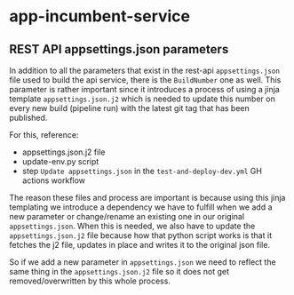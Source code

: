 # app-incumbent-service

## REST API appsettings.json parameters

In addition to all the parameters that exist in the rest-api `appsettings.json` file used to build the api service, there is the `BuildNumber` one as well. This parameter is rather important since it introduces a process of using a jinja template `appsettings.json.j2` which is needed to update this number on every new build (pipeline run) with the latest git tag that has been published.

For this, reference:
- appsettings.json.j2 file
- update-env.py script
- step `Update appsettings.json` in the `test-and-deploy-dev.yml` GH actions workflow

The reason these files and process are important is because using this jinja templating we introduce a dependency we have to fulfill when we add a new parameter or change/rename an existing one in our original `appsettings.json`.
When this is needed, we also have to update the `appsettings.json.j2` file because how that python script works is that it fetches the j2 file, updates in place and writes it to the original json file. 

So if we add a new parameter in `appsettings.json` we need to reflect the same thing in the `appsettings.json.j2` file so it does not get removed/overwritten by this whole process.